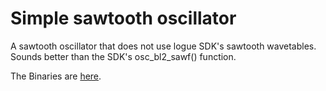 # Simple sawtooth oscillator

A sawtooth oscillator that does not use logue SDK's sawtooth wavetables.
Sounds better than the SDK's osc_bl2_sawf() function.

The Binaries are [here](https://github.com/boochow/SimpleVirtualAnalog/releases).